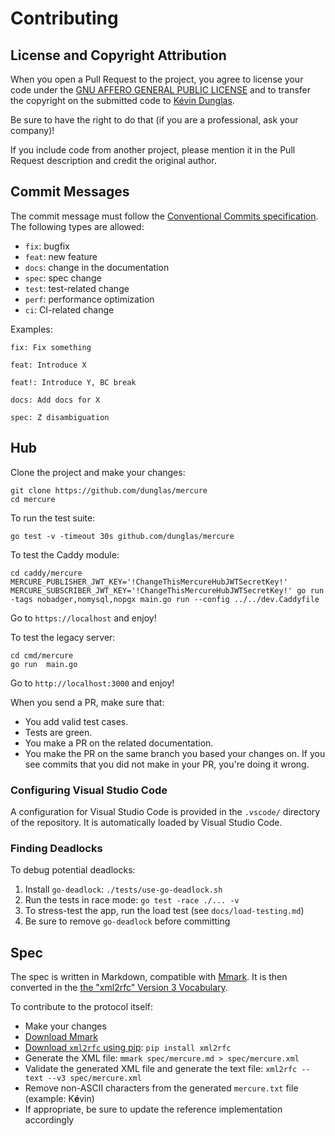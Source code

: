 # Contributing

## License and Copyright Attribution

When you open a Pull Request to the project, you agree to license your code under the [GNU AFFERO GENERAL PUBLIC LICENSE](LICENSE)
and to transfer the copyright on the submitted code to [Kévin Dunglas](https://dunglas.fr).

Be sure to have the right to do that (if you are a professional, ask your company)!

If you include code from another project, please mention it in the Pull Request description and credit the original author.

## Commit Messages

The commit message must follow the [Conventional Commits specification](https://www.conventionalcommits.org/).
The following types are allowed:

* `fix`: bugfix
* `feat`: new feature
* `docs`: change in the documentation
* `spec`: spec change
* `test`: test-related change
* `perf`: performance optimization
* `ci`: CI-related change

Examples:

    fix: Fix something

    feat: Introduce X

    feat!: Introduce Y, BC break

    docs: Add docs for X

    spec: Z disambiguation

## Hub

Clone the project and make your changes:

    git clone https://github.com/dunglas/mercure
    cd mercure

To run the test suite:

    go test -v -timeout 30s github.com/dunglas/mercure

To test the Caddy module:

    cd caddy/mercure
    MERCURE_PUBLISHER_JWT_KEY='!ChangeThisMercureHubJWTSecretKey!' MERCURE_SUBSCRIBER_JWT_KEY='!ChangeThisMercureHubJWTSecretKey!' go run -tags nobadger,nomysql,nopgx main.go run --config ../../dev.Caddyfile

Go to `https://localhost` and enjoy!

To test the legacy server:

    cd cmd/mercure
    go run  main.go

Go to `http://localhost:3000` and enjoy!

When you send a PR, make sure that:

* You add valid test cases.
* Tests are green.
* You make a PR on the related documentation.
* You make the PR on the same branch you based your changes on. If you see commits
  that you did not make in your PR, you're doing it wrong.

### Configuring Visual Studio Code

A configuration for Visual Studio Code is provided in the `.vscode/` directory of the repository.
It is automatically loaded by Visual Studio Code.

### Finding Deadlocks

To debug potential deadlocks:

1. Install `go-deadlock`: `./tests/use-go-deadlock.sh`
2. Run the tests in race mode: `go test -race ./... -v`
3. To stress-test the app, run the load test (see `docs/load-testing.md`)
4. Be sure to remove `go-deadlock` before committing

## Spec

The spec is written in Markdown, compatible with [Mmark](https://mmark.miek.nl/).
It is then converted in the [the "xml2rfc" Version 3 Vocabulary](https://tools.ietf.org/html/rfc7991).

To contribute to the protocol itself:

* Make your changes
* [Download Mmark](https://github.com/mmarkdown/mmark/releases)
* [Download `xml2rfc` using pip](https://pypi.org/project/xml2rfc/): `pip install xml2rfc`
* Generate the XML file: `mmark spec/mercure.md > spec/mercure.xml`
* Validate the generated XML file and generate the text file: `xml2rfc --text --v3 spec/mercure.xml`
* Remove non-ASCII characters from the generated `mercure.txt` file (example: K**é**vin)
* If appropriate, be sure to update the reference implementation accordingly
